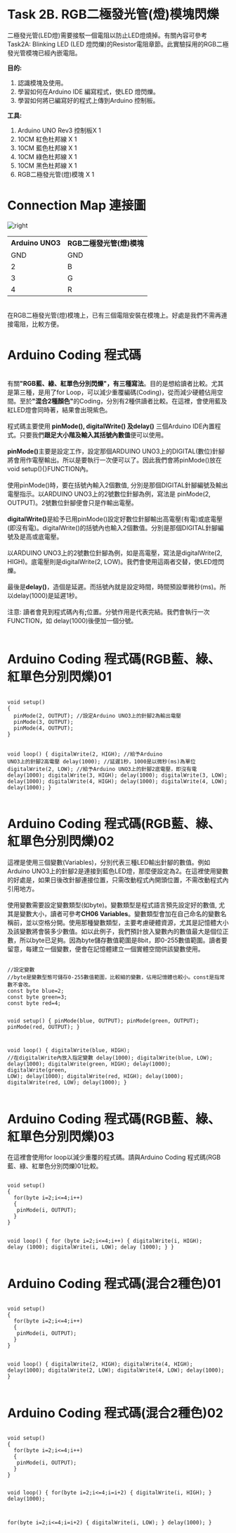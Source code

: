 <h1>Task 2B. RGB二極發光管(燈)模塊閃爍</h1><p>

二極發光管(LED燈)需要接駁一個電阻以防止LED燈燒掉。有關內容可參考Task2A: Blinking LED (LED 燈閃爍)的Resistor電阻章節。此實驗採用的RGB二極發光管模塊已經內嵌電阻。
 
<B>目的:</B>
1) 認識模塊及使用。
2) 學習如何在Arduino IDE 編寫程式，使LED 燈閃爍。
3) 學習如何將已編寫好的程式上傳到Arduino 控制板。
 
<p>
 
 <B>工具:</B>
1) Arduino UNO Rev3 控制板X 1
2) 10CM 紅色杜邦線 X 1
3) 10CM 藍色杜邦線 X 1
4) 10CM 綠色杜邦線 X 1
5) 10CM 黑色杜邦線 X 1
6) RGB二極發光管(燈)模塊 X 1
  
<h1>Connection Map 連接圖</h1><p>
<img src="https://www.meteam.org/1st_STEM2022/GithubWebpage/RGB_b.png" alt="right"><p>

<table><tr><td><B>Arduino UNO3</B></td><td><B>RGB二極發光管(燈)模塊</B></td></tr>
<tr><td>GND</td><td>GND</td></tr>	
<tr><td>2</td><td>B</td></tr>		
<tr><td>3</td><td>G</td></tr>	 
<tr><td>4</td><td>R</td></tr>	 
</table>
<BR>
 在RGB二極發光管(燈)模塊上，已有三個電阻安裝在模塊上。好處是我們不需再連接電阻，比較方便。
<BR> 
<h1>Arduino Coding 程式碼</h1>
<BR>
 有關<B>"RGB藍、綠、紅單色分別閃爍"，有三種寫法</B>。目的是想給讀者比較。尤其是第三種，是用了for Loop，可以減少重覆編碼(Coding)，從而減少硬體佔用空間。至於<B>"混合2種顏色"</B>的Coding，分別有2種供讀者比較。在這裡，會使用藍及紅LED燈會同時著，結果會出現紫色。
<BR><BR>  
程式碼主要使用<B> pinMode(), digitalWrite() 及delay()</B> 三個Arduino IDE內置程式。只要我們<B>跟足大小階及輸入其括號內數值</B>便可以使用。 
<BR><BR>   
<B>pinMode()</B>主要是設定工作，設定那個ARDUINO UNO3上的DIGITAL(數位)針腳將會用作電壓輸出。所以是要執行一次便可以了。因此我們會將pinMode()放在void setup(){}FUNCTION內。
<BR><BR>  
使用pinMode()時，要在括號內輸入2個數值, 分別是那個DIGITAL針腳編號及輸出電壓指示。以ARDUINO UNO3上的2號數位針腳為例，寫法是 pinMode(2, OUTPUT)。2號數位針腳便會只是作輸出電壓。
<BR><BR>
<B>digitalWrite()</B>是給予已用pinMode()設定好數位針腳輸出高電壓(有電)或底電壓(即沒有電)。digitalWrite()的括號內也輸入2個數值。分別是那個DIGITAL針腳編號及是高或底電壓。 
<BR><BR>
以ARDUINO UNO3上的2號數位針腳為例，如是高電壓，寫法是digitalWrite(2, HIGH)。底電壓則是digitalWrite(2, LOW)。我們會使用這兩者交替，使LED燈閃爍。
<BR><BR>
最後是<B>delay()</B>，造個是延遲。而括號內就是設定時間，時間預設單微秒(ms)。所以delay(1000)是延遲1秒。  
<BR><BR>  
注意: 讀者會見到程式碼內有<B>;</B>位置。分號作用是代表完結。我們會執行一次FUNCTION，如 delay(1000)後便加一個分號。<BR><BR>  
<h1>Arduino Coding 程式碼(RGB藍、綠、紅單色分別閃爍)01</h1>
<pre><code>
void setup() 
{
  pinMode(2, OUTPUT); //設定Arduino UNO3上的針腳2為輸出電壓
  pinMode(3, OUTPUT);
  pinMode(4, OUTPUT);
}

void loop() 
{
  digitalWrite(2, HIGH); //給予Arduino UNO3上的針腳2高電壓
  delay(1000);           //延遲1秒，1000是以微秒(ms)為單位
  digitalWrite(2, LOW); //給予Arduino UNO3上的針腳2底電壓，即沒有電
  delay(1000);
  digitalWrite(3, HIGH);
  delay(1000);
  digitalWrite(3, LOW);
  delay(1000);
  digitalWrite(4, HIGH);
  delay(1000);
  digitalWrite(4, LOW);
  delay(1000);
}
</code></pre><p>

<h1>Arduino Coding 程式碼(RGB藍、綠、紅單色分別閃爍)02</h1>
這裡是使用三個變數(Variables)，分別代表三種LED輸出針腳的數值。例如Arduino UNO3上的針腳2是連接到藍色LED燈，那麼便設定為2。在這裡使用變數的好處是，如果日後改針腳連接位置，只需改動程式內開頭位置，不需改動程式內引用地方。<BR><BR>使用變數需要設定變數類型(如byte)。變數類型是程式語言預先設定好的數值, 尤其是變數大小，讀者可參考<B>CH06 Variables</B>。變數類型會加在自己命名的變數名稱前，並以空格分開。使用那種變數類型，主要考慮硬體資源，尤其是記憶體大小及該變數將會裝多少數值。如以此例子，我們預計放入變數內的數值最大是個位正數，所以byte已足夠。因為byte儲存數值範圍是8bit，即0-255數值範圍。讀者要留意，每建立一個變數，便會在記憶體建立一個實體空間供該變數使用。
<pre><code>
//設定變數
//byte是變數型態可儲存0-255數值範圍，比較細的變數，佔用記憶體也較小。const是指常數不會改。
const byte blue=2; 
const byte green=3;
const byte red=4;

void setup() 
{
  pinMode(blue, OUTPUT); 
  pinMode(green, OUTPUT);
  pinMode(red, OUTPUT);
}

void loop() 
{
  digitalWrite(blue, HIGH); //在digitalWrite內放入指定變數
  delay(1000); 
  digitalWrite(blue, LOW);
  delay(1000);
  digitalWrite(green, HIGH);
  delay(1000);
  digitalWrite(green, LOW);
  delay(1000);
  digitalWrite(red, HIGH);
  delay(1000);
  digitalWrite(red, LOW);
  delay(1000);
}
</code></pre><p>
 
<h1>Arduino Coding 程式碼(RGB藍、綠、紅單色分別閃爍)03</h1>
在這裡會使用for loop以減少重覆的程式碼。請與Arduino Coding 程式碼(RGB藍、綠、紅單色分別閃爍)01比較。
<pre><code>
void setup() 
{
  for(byte i=2;i<=4;i++)
  {
   pinMode(i, OUTPUT);
  }
}

void loop() 
{
  for (byte i=2;i<=4;i++)
  {
    digitalWrite(i, HIGH);
    delay (1000);
    digitalWrite(i, LOW);
    delay (1000);
  }
}
</code></pre><p>

<h1>Arduino Coding 程式碼(混合2種色)01</h1>
<pre><code>
void setup() 
{
  for(byte i=2;i<=4;i++)
  {
   pinMode(i, OUTPUT);
  }
}

void loop() 
{
  digitalWrite(2, HIGH);
  digitalWrite(4, HIGH);
  delay(1000);
  digitalWrite(2, LOW);
  digitalWrite(4, LOW);
  delay(1000);
}
</code></pre><p>
 
<h1>Arduino Coding 程式碼(混合2種色)02</h1>
<pre><code>
void setup() 
{
  for(byte i=2;i<=4;i++)
  {
   pinMode(i, OUTPUT);
  }
}

void loop() 
{
  for(byte i=2;i<=4;i=i+2)
  {
  digitalWrite(i, HIGH);
  }
  delay(1000);
  
  for(byte i=2;i<=4;i=i+2)
  {
  digitalWrite(i, LOW);
  }
  delay(1000);
}
</code></pre><p>
